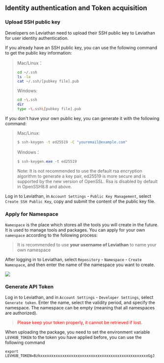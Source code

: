 ## Identity authentication and Token acquisition

### Upload SSH public key

Developers on Leviathan need to upload their SSH public key to Leviathan for user identity authentication.

If you already have an SSH public key, you can use the following command to get the public key information:

> Mac/Linux：
>
> ```bash
> cd ~/.ssh
> ls -la
> cat ~/.ssh/[pubkey file].pub
> ```
>
> Windows:
>
> ```bash
> cd ~\.ssh
> dir
> type ~\.ssh\[pubkey file].pub
> ```

If you don't have your own public key, you can generate it with the following command:

> Mac/Linux:
>
> ```bash
> $ ssh-keygen -t ed25519 -C "youremail@example.com"
> ```
>
> Windows：
>
> ```powershell
> $ ssh-keygen.exe -t ed25519
> ```
>
> Note: It is not recommended to use the default rsa encryption algorithm to generate a key pair, ed25519 is more secure and is supported by the new version of OpenSSL. Rsa is disabled by default in OpenSSH8.8 and above.

Log in to Leviathan, in `Account Settings` - `Public Key Management`, select `Create SSH Public Key`, copy and submit the content of the public key file.

### Apply for Namespace

`Namespace` is the place which stores all the tools you will create in the future. It is used to manage tools and packages. You can apply for your own `namespace` according to the following process:

> It is recommended to use **your username of Leviathan** to name your own namespace

After logging in to Leviathan, select `Repository` - `Namespace` - `Create Namespace`, and then enter the name of the namespace you want to create.

![](https://levimg.s3.cn-northwest-1.amazonaws.com.cn/x/%E6%88%AA%E5%B1%8F2022-05-30+20.16.46.png)

### Generate API Token

Log in to Leviathan,  and in `Account Settings` - `Developer Settings`, select `Generate token`. Enter the name, select the validity period, and specify the namespace. The namespace can be empty (meaning that all namespaces are authorized).

> <font color="red">Please keep your token properly, it cannot be retrieved if lost.</font>

When uploading the package, you need to set the environment variable `LEVHUB_TOKEN` to the token you have applied before, you can use the following command

```shell
export LEVHUB_TOKEN=BzkxxxxxxxxxxxxxxxxxxxxxxxxxxxxxxxxxxxxxxxxxxxxxxxxxGgJ
```
